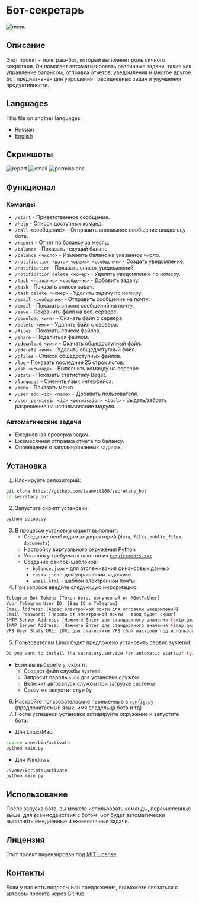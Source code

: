 # Бот-секретарь
![menu](/screenshots/menu.png)
## Описание
Этот проект - телеграм-бот, который выполняет роль личного секретаря. Он помогает автоматизировать различные задачи, такие как управление балансом, отправка отчетов, уведомления и многое другое. Бот предназначен для упрощения повседневных задач и улучшения продуктивности.

## Languages
This file on another languages:
- [Russian](./README.md)
- [English](./README.en.md)

## Скриншоты

![report](/screenshots/report.png)
![email](/screenshots/email.png)
![permissions](/screenshots/permissions.png)

## Функционал
### Команды
- `/start` - Приветственное сообщение.
- `/help` - Список доступных команд.
- `/call` <сообщение> - Отправить анонимное сообщение владельцу бота.
- `/report` - Отчет по балансу за месяц.
- `/balance` - Показать текущий баланс.
- `/balance <число>` - Изменить баланс на указанное число.
- `/notification <дата> <время> <сообщение>` - Создать уведомление.
- `/notification` - Показать список уведомлений.
- `/notification delete <номер>` - Удалить уведомление по номеру.
- `/task <название> <сообщение>` - Добавить задачу.
- `/task` - Показать список задач.
- `/task delete <номер>` - Удалить задачу по номеру.
- `/email <сообщение>` - Отправить сообщение на почту.
- `/email` - Показать список сообщений на почту.
- `/save` - Сохранить файл на веб-сервере.
- `/download <имя>` - Скачать файл с сервера.
- `/delete <имя>` - Удалить файл с сервера.
- `/files` - Показать список файлов.
- `/share` - Поделиться файлом.
- `/pdownload <имя>` - Скачать общедоступный файл.
- `/pdelete <имя>` - Удалить общедоступный файл.
- `/pfiles` - Список общедоступных файлов.
- `/log` - Показать последние 25 строк логов.
- `/ssh <команда>` - Выполнить команду на сервере.
- `/stats` - Показать статистику Beget.
- `/language` - Сменить язык интерфейса.
- `/menu` - Показать меню.
- `/user add <id> <name>` - Добавить пользователя.
- `/user permissin <id> <permission> <bool>` - Выдать/забрать разрешение на использование модуля.

### Автоматические задачи
- Ежедневная проверка задач.
- Ежемесячная отправка отчета по балансу.
- Оповещение о запланированных задачах.

## Установка
1. Клонируйте репозиторий:
```sh
git clone https://github.com/ivanvit100/secretary_bot
cd secretary_bot
```
2. Запустите скрипт установки:
```sh
python setup.py
```
3. В процессе установки скрипт выполнит:
    - Создание необходимых директорий (`data`, `files`, `public_files`, `documents`)
    - Настройку виртуального окружения Python
    - Установку требуемых пакетов из [`requirements.txt`](/requirements.txt)
    - Создание файлов-шаблонов:
        - `balance.json` - для отслеживания финансовых данных
        - `tasks.json` - для управления задачами
        - `email.html` - шаблон электронной почты
4. При запросе введите следующую информацию:
```sh
Telegram Bot Token: [Токен бота, полученный от @BotFather]
Your Telegram User ID: [Ваш ID в Telegram]
Email Address: [Адрес электронной почты для отправки уведомлений]
Email Password: [Пароль от электронной почты - ввод будет скрыт]
SMTP Server Address: [Нажмите Enter для стандартного значения (smtp.gmail.com) или введите свой сервер]
IMAP Server Address: [Нажмите Enter для стандартного значения (imap.gmail.com) или введите свой сервер]
VPS User Stats URL: [URL для статистики VPS (бот настроен под использование API Beget)]
```
5. Пользователям Linux будет предложено установить сервис systemd:
```sh
Do you want to install the secretary.service for automatic startup? (y/n):
```
- Если вы выберете `y`, скрипт:
    - Создаст файл службы `systemd`
    - Запросит пароль `sudo` для установки службы
    - Включит автозапуск службы при загрузке системы
    - Сразу же запустит службу
6. Настройте пользовательские переменные в [`config.py`](/config.py) (предпочитаемый язык, имя владельца бота и тд)
7. После успешной установки активируйте окружение и запустите бота:
- Для Linux/Mac:
```sh
source venv/bin/activate
python main.py
```
- Для Windows:
```cmd
.\venv\Scripts\activate
python main.py
```

## Использование
После запуска бота, вы можете использовать команды, перечисленные выше, для взаимодействия с ботом. Бот будет автоматически выполнять ежедневные и ежемесячные задачи.

## Лицензия
Этот проект лицензирован под [MIT License](./LICENSE).

## Контакты
Если у вас есть вопросы или предложения, вы можете связаться с автором проекта через [GitHub](https://github.com/ivanvit100/secretary_bot/issues).